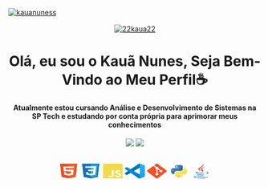 <p align="left">
  <a href="https://github.com/KauaNuness">
  <img src="https://komarev.com/ghpvc/?username=kauanuness&style=plastic&label=Stalker+visits" alt="kauanuness" />
</p>

<p align="center">
  <a href="https://instagram.com/22kaua22" target="blank"><img align="center" src="https://cdn.jsdelivr.net/npm/simple-icons@3.0.1/icons/instagram.svg" alt="22kaua22" height="30" width="40" /></a>
 
</p>

<h1 align="center">Olá, eu sou o Kauã Nunes, Seja Bem-Vindo ao Meu Perfil☕</h1>
<h4 align="center">Atualmente estou cursando Análise e Desenvolvimento de Sistemas na SP Tech e estudando por conta própria para aprimorar meus conhecimentos</h4>

<div align="center">
  <a href="https://github.com/KauaNuness"><img height="160em" src="https://github-readme-stats.vercel.app/api?username=kauanuness&show_icons=true&theme=default&include_all_commits=false&count_private=false"/></a>
  <a href="https://github.com/KauaNuness"><img height="160em" src="https://github-readme-stats.vercel.app/api/top-langs/?username=kauanuness&layout=compact&langs_count=6&theme=default"/></a>
</div>
<br/>
<p align="center">
  <img src="https://raw.githubusercontent.com/devicons/devicon/master/icons/html5/html5-original.svg" alt="html5" width="40" height="30"/>
  <img src="https://raw.githubusercontent.com/devicons/devicon/master/icons/css3/css3-original.svg" alt="css3" width="40" height="30"/>
  <img src="https://raw.githubusercontent.com/devicons/devicon/master/icons/javascript/javascript-plain.svg" alt="javascript" width="40" height="30"/>
  <img src="https://raw.githubusercontent.com/devicons/devicon/master/icons/vscode/vscode-original.svg" alt="vs code" width="40" height="30"/>
  <img src="https://raw.githubusercontent.com/devicons/devicon/master/icons/git/git-original.svg" alt="git" width="40" height="30"/>
  <img src="https://raw.githubusercontent.com/devicons/devicon/master/icons/python/python-original.svg" alt="python" width="40" height="30"/>
  <img src="https://raw.githubusercontent.com/devicons/devicon/master/icons/java/java-original.svg" alt="java" width="40" height="30"/>
  
</p>
